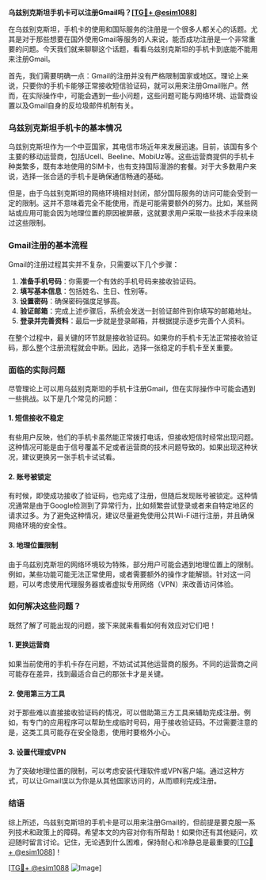 **乌兹别克斯坦手机卡可以注册Gmail吗？[[TG💪+ @esim1088](https://t.me/s/esim1088)]**

在乌兹别克斯坦，手机卡的使用和国际服务的注册是一个很多人都关心的话题。尤其是对于那些想要在国外使用Gmail等服务的人来说，能否成功注册是一个非常重要的问题。今天我们就来聊聊这个话题，看看乌兹别克斯坦的手机卡到底能不能用来注册Gmail。

首先，我们需要明确一点：Gmail的注册并没有严格限制国家或地区。理论上来说，只要你的手机卡能够正常接收短信验证码，就可以用来注册Gmail账户。然而，在实际操作中，可能会遇到一些小问题，这些问题可能与网络环境、运营商设置以及Gmail自身的反垃圾邮件机制有关。

### 乌兹别克斯坦手机卡的基本情况

乌兹别克斯坦作为一个中亚国家，其电信市场近年来发展迅速。目前，该国有多个主要的移动运营商，包括Ucell、Beeline、MobiUz等。这些运营商提供的手机卡种类繁多，既有本地使用的SIM卡，也有支持国际漫游的套餐。对于大多数用户来说，选择一张合适的手机卡是确保通信畅通的基础。

但是，由于乌兹别克斯坦的网络环境相对封闭，部分国际服务的访问可能会受到一定的限制。这并不意味着完全不能使用，而是可能需要额外的努力。比如，某些网站或应用可能会因为地理位置的原因被屏蔽，这就要求用户采取一些技术手段来绕过这些限制。

### Gmail注册的基本流程

Gmail的注册过程其实并不复杂，只需要以下几个步骤：

1. **准备手机号码**：你需要一个有效的手机号码来接收验证码。
2. **填写基本信息**：包括姓名、生日、性别等。
3. **设置密码**：确保密码强度足够高。
4. **验证邮箱**：完成上述步骤后，系统会发送一封验证邮件到你填写的邮箱地址。
5. **登录并完善资料**：最后一步就是登录邮箱，并根据提示逐步完善个人资料。

在整个过程中，最关键的环节就是接收验证码。如果你的手机卡无法正常接收验证码，那么整个注册流程就会中断。因此，选择一张稳定的手机卡至关重要。

### 面临的实际问题

尽管理论上可以用乌兹别克斯坦的手机卡注册Gmail，但在实际操作中可能会遇到一些挑战。以下是几个常见的问题：

#### 1. 短信接收不稳定
有些用户反映，他们的手机卡虽然能正常拨打电话，但接收短信时经常出现问题。这种情况可能是由于信号覆盖不足或者运营商的技术问题导致的。如果出现这种状况，建议更换另一张手机卡试试看。

#### 2. 账号被锁定
有时候，即使成功接收了验证码，也完成了注册，但随后发现账号被锁定。这种情况通常是由于Google检测到了异常行为，比如频繁尝试登录或者来自特定地区的请求过多。为了避免这种情况，建议尽量避免使用公共Wi-Fi进行注册，并且确保网络环境的安全性。

#### 3. 地理位置限制
由于乌兹别克斯坦的网络环境较为特殊，部分用户可能会遇到地理位置上的限制。例如，某些功能可能无法正常使用，或者需要额外的操作才能解锁。针对这一问题，可以考虑使用代理服务器或者虚拟专用网络（VPN）来改善访问体验。

### 如何解决这些问题？

既然了解了可能出现的问题，接下来就来看看如何有效应对它们吧！

#### 1. 更换运营商
如果当前使用的手机卡存在问题，不妨试试其他运营商的服务。不同的运营商之间可能存在差异，找到最适合自己的那张卡才是关键。

#### 2. 使用第三方工具
对于那些难以直接接收验证码的情况，可以借助第三方工具来辅助完成注册。例如，有专门的应用程序可以帮助生成临时号码，用于接收验证码。不过需要注意的是，这类工具可能存在安全隐患，使用时要格外小心。

#### 3. 设置代理或VPN
为了突破地理位置的限制，可以考虑安装代理软件或VPN客户端。通过这种方式，可以让Gmail误以为你是从其他国家访问的，从而顺利完成注册。

### 结语

综上所述，乌兹别克斯坦的手机卡是可以用来注册Gmail的，但前提是要克服一系列技术和政策上的障碍。希望本文的内容对你有所帮助！如果你还有其他疑问，欢迎随时留言讨论。记住，无论遇到什么困难，保持耐心和冷静总是最重要的[[TG💪+ @esim1088](https://t.me/s/esim1088)]！

[[TG💪+ @esim1088](https://t.me/s/esim1088) ![Image](https://i.postimg.cc/4NQfJmqS/Snipaste-2025-05-13-00-14-12.png)]